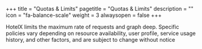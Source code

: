 +++
title = "Quotas & Limits"
pagetitle = "Quotas & Limits"
description = ""
icon = "fa-balance-scale"
weight = 3
alwaysopen = false
+++

HotelX limits the maximum rate of requests and graph deep. Specific policies vary depending on resource availability, user profile, service usage history, and other factors, and are subject to change without notice
